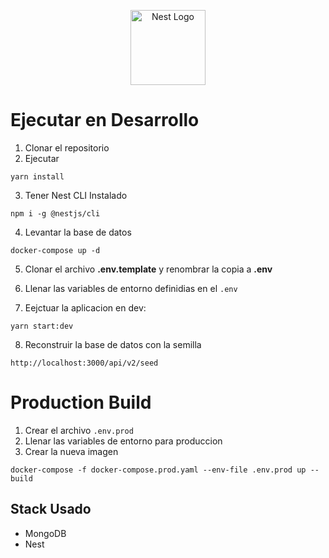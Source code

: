 <p align="center">
  <a href="http://nestjs.com/" target="blank"><img src="https://nestjs.com/img/logo-small.svg" width="120" alt="Nest Logo" /></a>
</p>


# Ejecutar en Desarrollo

1. Clonar el repositorio
2. Ejecutar
````
yarn install
````

3. Tener Nest CLI Instalado
````
npm i -g @nestjs/cli
````

4. Levantar la base de datos
````
docker-compose up -d
````


5. Clonar el archivo __.env.template__ y renombrar la copia a __.env__

6. Llenar las variables de entorno definidias en el ````.env````

7. Eejctuar la aplicacion en dev:
````
yarn start:dev
````

8. Reconstruir la base de datos con la semilla
````
http://localhost:3000/api/v2/seed
````


# Production Build
1. Crear el archivo ````.env.prod````
2. Llenar las variables de entorno para produccion
3. Crear la nueva imagen 
````
docker-compose -f docker-compose.prod.yaml --env-file .env.prod up --build
````



## Stack Usado
* MongoDB
* Nest

